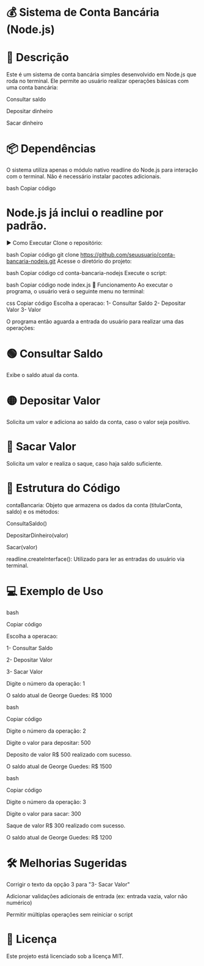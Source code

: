 # 💰 Sistema de Conta Bancária (Node.js)

 # 📄 Descrição
Este é um sistema de conta bancária simples desenvolvido em Node.js que roda no terminal. Ele permite ao usuário realizar operações básicas com uma conta bancária:

Consultar saldo

Depositar dinheiro

Sacar dinheiro

# 📦 Dependências
O sistema utiliza apenas o módulo nativo readline do Node.js para interação com o terminal. Não é necessário instalar pacotes adicionais.

bash
Copiar código
# Node.js já inclui o readline por padrão.
▶️ Como Executar
Clone o repositório:

bash
Copiar código
git clone https://github.com/seuusuario/conta-bancaria-nodejs.git
Acesse o diretório do projeto:

bash
Copiar código
cd conta-bancaria-nodejs
Execute o script:

bash
Copiar código
node index.js
🧠 Funcionamento
Ao executar o programa, o usuário verá o seguinte menu no terminal:

css
Copiar código
Escolha a operacao:
1- Consultar Saldo
2- Depositar Valor
3- Valor


O programa então aguarda a entrada do usuário para realizar uma das operações:

# 🟢 Consultar Saldo
Exibe o saldo atual da conta.

# 🟡 Depositar Valor
Solicita um valor e adiciona ao saldo da conta, caso o valor seja positivo.

# 🔴 Sacar Valor
Solicita um valor e realiza o saque, caso haja saldo suficiente.

# 🧱 Estrutura do Código
contaBancaria: Objeto que armazena os dados da conta (titularConta, saldo) e os métodos:

ConsultaSaldo()

DepositarDinheiro(valor)

Sacar(valor)

readline.createInterface(): Utilizado para ler as entradas do usuário via terminal.

# 💻 Exemplo de Uso

bash

Copiar código

Escolha a operacao:

1- Consultar Saldo

2- Depositar Valor

3- Sacar Valor

Digite o número da operação: 1

O saldo atual de George Guedes: R$ 1000

bash

Copiar código

Digite o número da operação: 2

Digite o valor para depositar: 500

Deposito de valor R$ 500 realizado com sucesso.

O saldo atual de George Guedes: R$ 1500

bash

Copiar código

Digite o número da operação: 3

Digite o valor para sacar: 300

Saque de valor R$ 300 realizado com sucesso.

O saldo atual de George Guedes: R$ 1200

# 🛠️ Melhorias Sugeridas

Corrigir o texto da opção 3 para "3- Sacar Valor"


Adicionar validações adicionais de entrada (ex: entrada vazia, valor não numérico)

Permitir múltiplas operações sem reiniciar o script

# 📄 Licença
Este projeto está licenciado sob a licença MIT.

